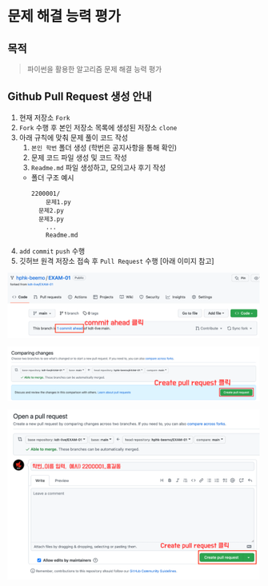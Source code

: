 # 문제 해결 능력 평가

## 목적

> 파이썬을 활용한 알고리즘 문제 해결 능력 평가

## Github Pull Request 생성 안내

1. 현재 저장소 `Fork`
2. `Fork` 수행 후 본인 저장소 목록에 생성된 저장소 `clone`
3. 아래 규칙에 맞춰 문제 풀이 코드 작성
   1. `본인 학번` 폴더 생성 (학번은 공지사항을 통해 확인)
   2. 문제 코드 파일 생성 및 코드 작성
   3. `Readme.md` 파일 생성하고, 모의고사 후기 작성
   - 폴더 구조 예시
     ```plain
     2200001/
         문제1.py
       문제2.py
       문제3.py
         ...
         Readme.md
     ```
4. `add` `commit` `push` 수행
5. 깃허브 원격 저장소 접속 후 `Pull Request` 수행 [아래 이미지 참고]

![](assets/pr_1.png)

![](assets/pr_2.png)

![](assets/pr_3.png)
